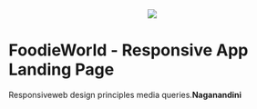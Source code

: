 <!---->
<div align="center">
<img src="./ReadMeFiles/app.jpg" align="center">
</div>

# FoodieWorld - Responsive App Landing Page

<p>Responsiveweb design principles media queries.<strong>Naganandini</strong></p>

